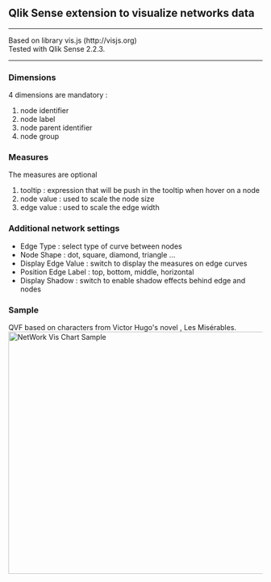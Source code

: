 <h2>Qlik Sense extension to visualize networks data</h2>
<hr>
Based on library vis.js (http://visjs.org)
<br>Tested with Qlik Sense 2.2.3.
<hr>
<h3>Dimensions</h3>
4 dimensions are mandatory :
<ol>
  <li>node identifier</li>
  <li>node label</li>
  <li>node parent identifier</li>
  <li>node group</li> 
</ol>

<h3>Measures</h3>
The measures are optional 
<ol>
  <li>tooltip : expression that will be push in the tooltip when hover on a node</li>
  <li>node value : used to scale the node size</li>
  <li>edge value : used to scale the edge width</li>
</ol>

<h3>Additional network settings</h3>
<ul>
<li>Edge Type : select type of curve between nodes</li>
<li>Node Shape : dot, square, diamond, triangle ...</li>
<li>Display Edge Value : switch to display the measures on edge curves</li>
<li>Position Edge Label : top, bottom, middle, horizontal</li>
<li>Display Shadow : switch to enable shadow effects behind edge and nodes</li>
</ul>

<h3>Sample</h3> 
QVF based on characters from Victor Hugo's novel , Les Misérables.
<img src="https://github.com/miclae76/network-vis-chart/blob/master/sample/network_chart_v1.png" alt="NetWork Vis Chart Sample" height="480" width="640">
